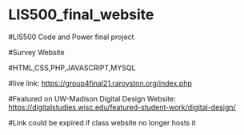 # LIS500_final_website


#LIS500 Code and Power final project 

#Survey Website

#HTML,CSS,PHP,JAVASCRIPT,MYSQL


#live link: https://group4final21.raroyston.org/index.php

#Featured on UW-Madison Digital Design Website: https://digitalstudies.wisc.edu/featured-student-work/digital-design/

#Link could be expired if class website no longer hosts it
